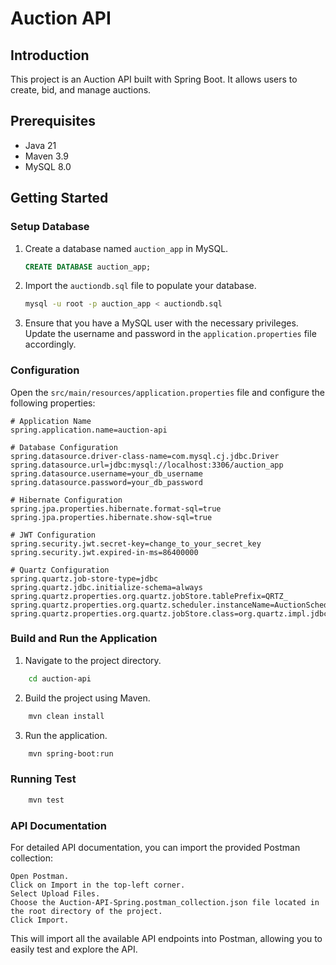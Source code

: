 # Auction API

## Introduction

This project is an Auction API built with Spring Boot. It allows users to create, bid, and manage auctions.

## Prerequisites

- Java 21
- Maven 3.9
- MySQL 8.0

## Getting Started

### Setup Database

1. Create a database named `auction_app` in MySQL.

    ```sql
    CREATE DATABASE auction_app;
    ```

2. Import the `auctiondb.sql` file to populate your database.

    ```bash
    mysql -u root -p auction_app < auctiondb.sql
    ```

3. Ensure that you have a MySQL user with the necessary privileges. Update the username and password in the `application.properties` file accordingly.

### Configuration

Open the `src/main/resources/application.properties` file and configure the following properties:

```properties
# Application Name
spring.application.name=auction-api

# Database Configuration
spring.datasource.driver-class-name=com.mysql.cj.jdbc.Driver
spring.datasource.url=jdbc:mysql://localhost:3306/auction_app
spring.datasource.username=your_db_username
spring.datasource.password=your_db_password

# Hibernate Configuration
spring.jpa.properties.hibernate.format-sql=true
spring.jpa.properties.hibernate.show-sql=true

# JWT Configuration
spring.security.jwt.secret-key=change_to_your_secret_key
spring.security.jwt.expired-in-ms=86400000

# Quartz Configuration
spring.quartz.job-store-type=jdbc
spring.quartz.jdbc.initialize-schema=always
spring.quartz.properties.org.quartz.jobStore.tablePrefix=QRTZ_
spring.quartz.properties.org.quartz.scheduler.instanceName=AuctionScheduler
spring.quartz.properties.org.quartz.jobStore.class=org.quartz.impl.jdbcjobstore.JobStoreTX
```

### Build and Run the Application
1. Navigate to the project directory.
```bash
	cd auction-api
```
2. Build the project using Maven.
```bash
	mvn clean install
```
3. Run the application.
```bash
	mvn spring-boot:run
```
### Running Test
```bash
	mvn test
```

### API Documentation

For detailed API documentation, you can import the provided Postman collection:

    Open Postman.
    Click on Import in the top-left corner.
    Select Upload Files.
    Choose the Auction-API-Spring.postman_collection.json file located in the root directory of the project.
    Click Import.

This will import all the available API endpoints into Postman, allowing you to easily test and explore the API.






